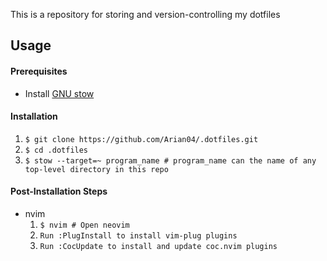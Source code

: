 This is a repository for storing and version-controlling my dotfiles

## Usage
#### Prerequisites
- Install [GNU stow](https://www.gnu.org/software/stow/)

#### Installation
1. `$ git clone https://github.com/Arian04/.dotfiles.git`
2. `$ cd .dotfiles`
3. `$ stow --target=~ program_name # program_name can the name of any top-level directory in this repo`

#### Post-Installation Steps
- nvim
	1. `$ nvim # Open neovim`
	2. `Run :PlugInstall to install vim-plug plugins`
	3. `Run :CocUpdate to install and update coc.nvim plugins`
